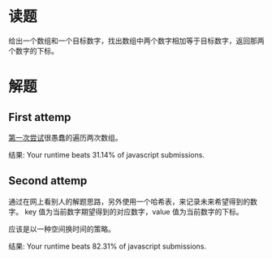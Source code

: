 # 读题

给出一个数组和一个目标数字，找出数组中两个数字相加等于目标数字，返回那两个数字的下标。

# 解题

## First attemp

[第一次尝试](https://github.com/linx4200/leetcode/commit/2da5b90a7046cd7264b902962dca43deb7679142)很愚蠢的遍历两次数组。

结果: Your runtime beats 31.14% of javascript submissions.

## Second attemp

通过在网上看别人的解题思路，另外使用一个哈希表，来记录未来希望得到的数字。 key 值为当前数字期望得到的对应数字，value 值为当前数字的下标。

应该是以一种空间换时间的策略。

结果: Your runtime beats 82.31% of javascript submissions.